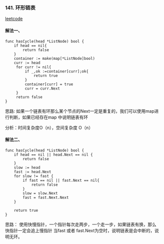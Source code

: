 ### 141. 环形链表

[leetcode](https://leetcode-cn.com/problems/linked-list-cycle/)

#### 解法一、

```
func hasCycle(head *ListNode) bool {
	if head == nil{
		return false
	}
	container := make(map[*ListNode]bool)
	curr := head
	 for curr != nil{
		 if _,ok :=container[curr];ok{
			 return true
		 }
		 container[curr] = true
		 curr = curr.Next
	 }
	 return false
}

```
思路: 如果一个链表有环那么某个节点的Next一定是重复的，我们可以使用map进行判断，如果已经存在map
中说明链表有环

分析：时间复杂度O（n），空间复杂度 O（n）


#### 解法二、
```
func hasCycle(head *ListNode) bool {
	if head == nil || head.Next == nil {
		return false
	}
	slow := head
	fast := head.Next
	for slow != fast {
	    if fast == nil || fast.Next == nil{
	        return false
	    }
	    slow = slow.Next
	    fast = fast.Next.Next
	}
	
	return true
}

```
思路： 使用快慢指针，一个指针每次走两步，一个走一步，如果链表有换，那么快指针一定会追上慢指针
当fast 或者 fast.Next为空时，说明链表是会中断的，说明无环。